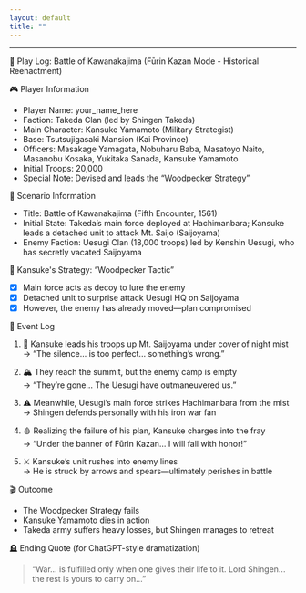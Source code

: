 ```yaml
---
layout: default
title: ""
---
```

    
---

📝 Play Log: Battle of Kawanakajima (Fūrin Kazan Mode - Historical Reenactment)

🎮 Player Information
- Player Name: your_name_here
- Faction: Takeda Clan (led by Shingen Takeda)
- Main Character: Kansuke Yamamoto (Military Strategist)
- Base: Tsutsujigasaki Mansion (Kai Province)
- Officers: Masakage Yamagata, Nobuharu Baba, Masatoyo Naito, Masanobu Kosaka, Yukitaka Sanada, Kansuke Yamamoto
- Initial Troops: 20,000
- Special Note: Devised and leads the “Woodpecker Strategy”

📘 Scenario Information
- Title: Battle of Kawanakajima (Fifth Encounter, 1561)
- Initial State: Takeda’s main force deployed at Hachimanbara; Kansuke leads a detached unit to attack Mt. Saijo (Saijoyama)
- Enemy Faction: Uesugi Clan (18,000 troops) led by Kenshin Uesugi, who has secretly vacated Saijoyama

🎯 Kansuke's Strategy: “Woodpecker Tactic”
- [X] Main force acts as decoy to lure the enemy
- [X] Detached unit to surprise attack Uesugi HQ on Saijoyama
- [X] However, the enemy has already moved—plan compromised

📜 Event Log

1. 🌙 Kansuke leads his troops up Mt. Saijoyama under cover of night mist  
   → “The silence... is too perfect... something’s wrong.”

2. 🏔 They reach the summit, but the enemy camp is empty  
   → “They’re gone... The Uesugi have outmaneuvered us.”

3. ⚠️ Meanwhile, Uesugi’s main force strikes Hachimanbara from the mist  
   → Shingen defends personally with his iron war fan

4. 🩸 Realizing the failure of his plan, Kansuke charges into the fray  
   → “Under the banner of Fūrin Kazan... I will fall with honor!”

5. ⚔️ Kansuke’s unit rushes into enemy lines  
   → He is struck by arrows and spears—ultimately perishes in battle

🎬 Outcome
- The Woodpecker Strategy fails
- Kansuke Yamamoto dies in action
- Takeda army suffers heavy losses, but Shingen manages to retreat

🪦 Ending Quote (for ChatGPT-style dramatization)

> “War... is fulfilled only when one gives their life to it. Lord Shingen... the rest is yours to carry on...”
